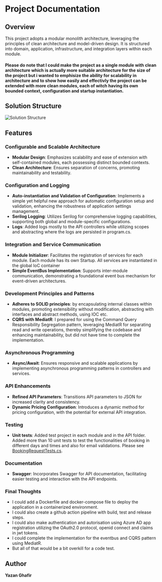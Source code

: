 # Project Documentation

## Overview

This project adopts a modular monolith architecture, leveraging the principles of clean architecture and model-driven design. It is structured into domain, application, infrastructure, and integration layers within each module.

#### Please do note that I could make the project as a single module with clean architecture which is actually more suitable architecture for the size of the project but i wanted to emphisize the ability for scalability in architecture and to show how easily and effectivly the project can be extended with more clean modules, each of witch having its own bounded context, configuration and startup instantiation.

## Solution Structure
![Solution Structure](https://github.com/hedin-it/code-test-YazanGhafir/blob/main/docs/Solution%20Structure.png)

## Features

### Configurable and Scalable Architecture

- **Modular Design**: Emphasizes scalability and ease of extension with self-contained modules, each possessing distinct bounded contexts.
- **Clean Architecture**: Ensures separation of concerns, promoting maintainability and testability.

### Configuration and Logging

- **Auto-instantiation and Validation of Configuration**: Implements a simple yet helpful new approach for automatic configuration setup and validation, enhancing the robustness of application settings management.
- **Serilog Logging**: Utilizes Serilog for comprehensive logging capabilities, supporting both global and module-specific configurations.
- **Logs**: Added logs mostly to the API controllers while utilizing scopes and abstracting where the logs are persisted in program.cs.

### Integration and Service Communication

- **Module Initializer**: Facilitates the registration of services for each module. Each module has its own Startup. All services are instantiated in the global IoC container
- **Simple EventBus Implementation**: Supports inter-module communication, demonstrating a foundational event bus mechanism for event-driven architectures.

### Development Principles and Patterns

- **Adheres to SOLID principles**: by encapsulating internal classes within modules, promoting extensibility without modification, abstracting with interfaces and abstract methods, using IOC etc. 
- **CQRS with MediatR**: I prepared for using the Command Query Responsibility Segregation pattern, leveraging MediatR for separating read and write operations, thereby simplifying the codebase and enhancing maintainability, but did not have time to complete the implementation.

### Asynchronous Programming

- **Async/Await**: Ensures responsive and scalable applications by implementing asynchronous programming patterns in controllers and services.

### API Enhancements

- **Refined API Parameters**: Transitions API parameters to JSON for increased clarity and consistency.
- **Dynamic Pricing Configuration**: Introduces a dynamic method for pricing configuration, with the potential for external API integration.

### Testing
- **Unit tests**: Added test project in each module and in the API folder. Added more than 10 unit tests to test the functionalities of booking in different days and times and also for email validations. Please see [BookingRequestTests.cs](https://github.com/hedin-it/code-test-YazanGhafir/blob/main/src/API/Tests/Requests/BookingRequestTests.cs).

### Documentation

- **Swagger**: Incorporates Swagger for API documentation, facilitating easier testing and interaction with the API endpoints.

### Final Thoughts
- I could add a Dockerfile and docker-compose file to deploy the application in a containerized environment. 
- I could also create a github action pipeline with build, test and release steps. 
- I could also make authentication and autorisation using Azure AD app registration utilizing the OAuth2.0 protocol, openid connect and claims in jwt tokens.  
- I could complete the implementation for the eventbus and CQRS pattern using MediatR.
- But all of that would be a bit overkill for a code test.


## Author

**Yazan Ghafir**